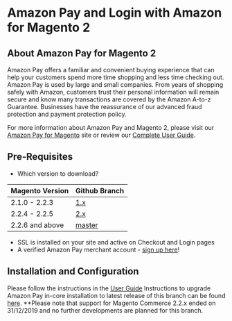 # Amazon Pay and Login with Amazon for Magento 2

## About Amazon Pay for Magento 2

Amazon Pay offers a familiar and convenient buying experience that can help your customers spend more time shopping and less time checking out.   Amazon Pay is used by large and small companies.  From years of shopping safely with Amazon, customers trust their personal information will remain secure and know many transactions are covered by the Amazon A-to-z Guarantee.  Businesses have the reassurance of our advanced fraud protection and payment protection policy.

For more information about Amazon Pay and Magento 2, please visit our [Amazon Pay for Magento](https://pay.amazon.com/sp/magento) site or review our [Complete User Guide](https://amzn.github.io/amazon-payments-magento-2-plugin).

## Pre-Requisites
* Which version to download?

| Magento Version  | Github Branch |
| ------------- | ------------- |
| 2.1.0 - 2.2.3  | [1.x](https://github.com/amzn/amazon-payments-magento-2-plugin/tree/1.x) |
| 2.2.4 - 2.2.5  | [2.x](https://github.com/amzn/amazon-payments-magento-2-plugin/tree/2.x) |
| 2.2.6 and above  | [master](https://github.com/amzn/amazon-payments-magento-2-plugin/tree/master) |

* SSL is installed on your site and active on Checkout and Login pages
* A verified Amazon Pay merchant account - [sign up here](https://pay.amazon.com/signup)!

## Installation and Configuration

Please follow the instructions in the [User Guide](https://amzn.github.io/amazon-payments-magento-2-plugin)
Instructions to upgrade Amazon Pay in-core installation to latest release of this branch can be found [here](https://github.com/amzn/amazon-payments-magento-2-plugin/blob/2.1.x/PATCH_INSTRUCTIONS.MD).
**Please note that support for Magento Commerce 2.2.x ended on 31/12/2019 and no further developments are planned for this branch.
